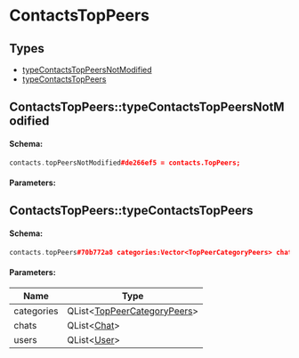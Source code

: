 # ContactsTopPeers

## Types

* [typeContactsTopPeersNotModified](#contactstoppeerstypecontactstoppeersnotmodified)
* [typeContactsTopPeers](#contactstoppeerstypecontactstoppeers)

## ContactsTopPeers::typeContactsTopPeersNotModified

#### Schema:

```c++
contacts.topPeersNotModified#de266ef5 = contacts.TopPeers;
```

#### Parameters:


## ContactsTopPeers::typeContactsTopPeers

#### Schema:

```c++
contacts.topPeers#70b772a8 categories:Vector<TopPeerCategoryPeers> chats:Vector<Chat> users:Vector<User> = contacts.TopPeers;
```

#### Parameters:

|Name|Type|
|----|----|
|categories|QList&lt;[TopPeerCategoryPeers](toppeercategorypeers.md)&gt;|
|chats|QList&lt;[Chat](chat.md)&gt;|
|users|QList&lt;[User](user.md)&gt;|

